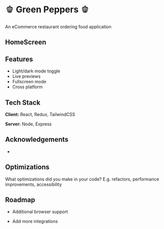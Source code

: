 # 🫑 Green Peppers 🫑

An eCommerce restaurant ordering food application


## HomeScreen

## Features

- Light/dark mode toggle
- Live previews
- Fullscreen mode
- Cross platform


## Tech Stack

**Client:** React, Redux, TailwindCSS

**Server:** Node, Express


## Acknowledgements

 - 

## Optimizations

What optimizations did you make in your code? E.g. refactors, performance improvements, accessibility


## Roadmap

- Additional browser support

- Add more integrations

